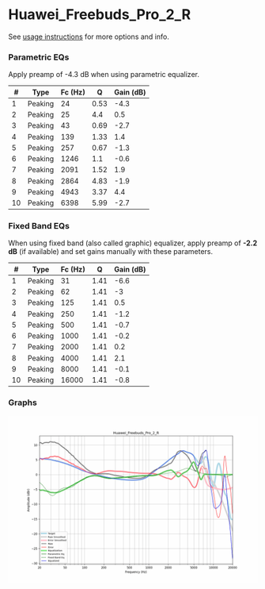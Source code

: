 # Huawei_Freebuds_Pro_2_R
See [usage instructions](https://github.com/jaakkopasanen/AutoEq#usage) for more options and info.

### Parametric EQs
Apply preamp of -4.3 dB when using parametric equalizer.

|   # | Type    |   Fc (Hz) |    Q |   Gain (dB) |
|-----|---------|-----------|------|-------------|
|   1 | Peaking |        24 | 0.53 |        -4.3 |
|   2 | Peaking |        25 | 4.4  |         0.5 |
|   3 | Peaking |        43 | 0.69 |        -2.7 |
|   4 | Peaking |       139 | 1.33 |         1.4 |
|   5 | Peaking |       257 | 0.67 |        -1.3 |
|   6 | Peaking |      1246 | 1.1  |        -0.6 |
|   7 | Peaking |      2091 | 1.52 |         1.9 |
|   8 | Peaking |      2864 | 4.83 |        -1.9 |
|   9 | Peaking |      4943 | 3.37 |         4.4 |
|  10 | Peaking |      6398 | 5.99 |        -2.7 |

### Fixed Band EQs
When using fixed band (also called graphic) equalizer, apply preamp of **-2.2 dB** (if available) and set gains manually with these parameters.

|   # | Type    |   Fc (Hz) |    Q |   Gain (dB) |
|-----|---------|-----------|------|-------------|
|   1 | Peaking |        31 | 1.41 |        -6.6 |
|   2 | Peaking |        62 | 1.41 |        -3   |
|   3 | Peaking |       125 | 1.41 |         0.5 |
|   4 | Peaking |       250 | 1.41 |        -1.2 |
|   5 | Peaking |       500 | 1.41 |        -0.7 |
|   6 | Peaking |      1000 | 1.41 |        -0.2 |
|   7 | Peaking |      2000 | 1.41 |         0.2 |
|   8 | Peaking |      4000 | 1.41 |         2.1 |
|   9 | Peaking |      8000 | 1.41 |        -0.1 |
|  10 | Peaking |     16000 | 1.41 |        -0.8 |

### Graphs
![](./Huawei_Freebuds_Pro_2_R.png)
